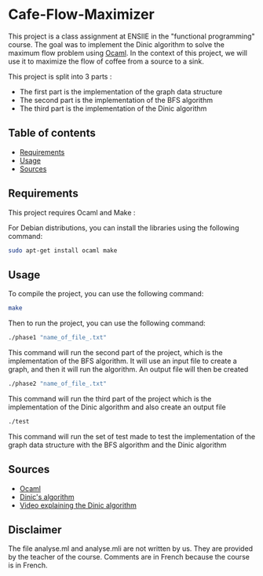 # Cafe-Flow-Maximizer

This project is a class assignment at ENSIIE in the "functional programming" course. 
The goal was to implement the Dinic algorithm to solve the maximum flow problem using [Ocaml](https://ocaml.org/).
In the context of this project, we will use it to maximize the flow of coffee from a source to a sink.

This project is split into 3 parts : 
- The first part is the implementation of the graph data structure 
- The second part is the implementation of the BFS algorithm
- The third part is the implementation of the Dinic algorithm 

## Table of contents

 - [Requirements](#requirements)
 - [Usage](#usage)
 - [Sources](#sources)

## Requirements

This project requires Ocaml and Make :

For Debian distributions, you can install the libraries using the following command:

```bash
sudo apt-get install ocaml make
```

## Usage

To compile the project, you can use the following command:

```bash
make 
```

Then to run the project, you can use the following command:

```bash
./phase1 "name_of_file_.txt"
```
This command will run the second part of the project, which is the implementation of the BFS algorithm.
It will use an input file to create a graph, and then it will run the algorithm.
An output file will then be created

```bash
./phase2 "name_of_file_.txt"
```
This command will run the third part of the project which is the implementation of the Dinic algorithm and also create an output file

```bash
./test
```
This command will run the set of test made to test the implementation of the graph data structure with the BFS algorithm and the Dinic algorithm



## Sources

- [Ocaml](https://ocaml.org/)
- [Dinic's algorithm](https://en.wikipedia.org/wiki/Dinic's_algorithm)
- [Video explaining the Dinic algorithm](https://www.youtube.com/watch?v=M6cm8UeeziI)

## Disclaimer

The file analyse.ml and analyse.mli are not written by us.
They are provided by the teacher of the course.
Comments are in French because the course is in French.